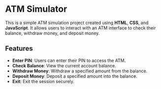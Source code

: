 # ATM Simulator

This is a simple ATM simulation project created using **HTML**, **CSS**, and **JavaScript**. It allows users to interact with an ATM interface to check their balance, withdraw money, and deposit money.

## Features

- **Enter PIN**: Users can enter their PIN to access the ATM.
- **Check Balance**: View the current account balance.
- **Withdraw Money**: Withdraw a specified amount from the balance.
- **Deposit Money**: Deposit a specified amount into the balance.
- **Exit**: Exit the session securely.


